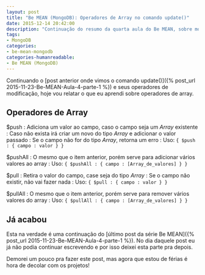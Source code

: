 ```yaml
---
layout: post
title: "Be MEAN (MongoDB): Operadores de Array no comando update()"
date: 2015-12-14 20:42:00
description: "Continuação do resumo da quarta aula do Be MEAN, sobre modificação de documentos"
tags:
- MongoDB
categories:
- be-mean-mongodb
categories-humanreadable:
- Be MEAN (MongoDB)
---
```


Continuando o [post anterior onde vimos o comando update()]({% post_url 2015-11-23-Be-MEAN-Aula-4-parte-1 %}) e seus operadores de modificação, hoje vou relatar o que eu aprendi sobre operadores de array.

## Operadores de Array

$push
: Adiciona um valor ao campo, caso o campo seja um *Array* existente
: Caso não exista irá criar um novo do tipo *Array* e adicionar o valor passado
: Se o campo não for do tipo *Array*, retorna um erro
: Uso: `{ $push : { campo : valor } }`

$pushAll
: O mesmo que o item anterior, porém serve para adicionar vários valores ao array
: Uso: `{ $pushAll : { campo : [Array_de_valores] } }`

$pull
: Retira o valor do campo, case seja do tipo *Array*
: Se o campo não existir, não vai fazer nada
: Uso: `{ $pull : { campo : valor } }`

$pullAll
: O mesmo que o item anterior, porém serve para remover vários valores do array
: Uso: `{ $pullAll : { campo : [Array_de_valores] } }`

## Já acabou

Esta na verdade é uma continuação do [último post da série Be MEAN]({% post_url 2015-11-23-Be-MEAN-Aula-4-parte-1 %}). No dia daquele post eu já não podia continuar escrevendo e por isso deixei esta parte pra depois.

Demorei um pouco pra fazer este post, mas agora que estou de férias é hora de decolar com os projetos!
